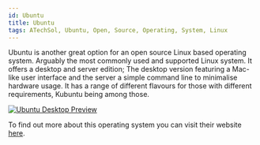 ```yaml
---
id: Ubuntu
title: Ubuntu
tags: ATechSol, Ubuntu, Open, Source, Operating, System, Linux
---
```


Ubuntu is another great option for an open source Linux based operating system. Arguably the most commonly used and supported Linux system. It offers a desktop and server edition; The desktop version featuring a Mac-like user interface and the server a simple command line to minimalise hardware usage. It has a range of different flavours for those with different requirements, Kubuntu being among those.

[<img alt="Ubuntu Desktop Preview" src="/img/UbuntuDesktop.jpg" />](https://ubuntu.com/)

To find out more about this operating system you can visit their website [here](https://ubuntu.com/).

